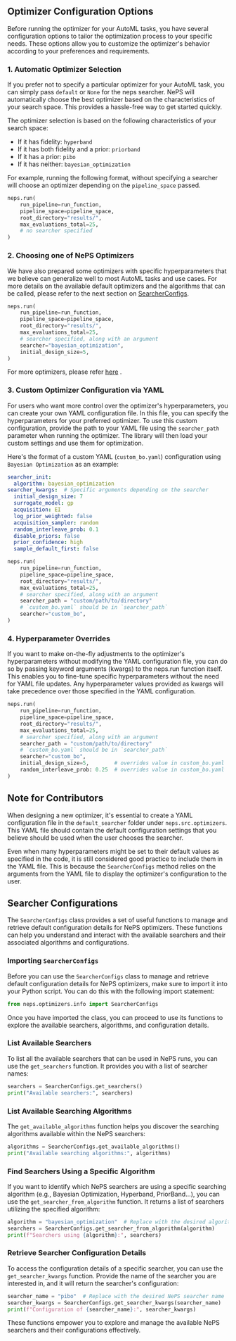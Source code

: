 ## Optimizer Configuration Options

Before running the optimizer for your AutoML tasks, you have several configuration options to tailor the optimization process to your specific needs. These options allow you to customize the optimizer's behavior according to your preferences and requirements.

### 1. Automatic Optimizer Selection

If you prefer not to specify a particular optimizer for your AutoML task, you can simply pass `default` or `None` for the neps searcher. NePS will automatically choose the best optimizer based on the characteristics of your search space. This provides a hassle-free way to get started quickly.

The optimizer selection is based on the following characteristics of your search space:

- If it has fidelity: `hyperband`
- If it has both fidelity and a prior: `priorband`
- If it has a prior: `pibo`
- If it has neither: `bayesian_optimization`

For example, running the following format, without specifying a searcher will choose an optimizer depending on the `pipeline_space` passed.
```python
neps.run(
    run_pipeline=run_function,
    pipeline_space=pipeline_space,
    root_directory="results/",
    max_evaluations_total=25,  
    # no searcher specified
)
```

### 2. Choosing one of NePS Optimizers

We have also prepared some optimizers with specific hyperparameters that we believe can generalize well to most AutoML tasks and use cases. For more details on the available default optimizers and the algorithms that can be called, please refer to the next section on [SearcherConfigs](#Searcher-Configurations).

```python
neps.run(
    run_pipeline=run_function,
    pipeline_space=pipeline_space,
    root_directory="results/",
    max_evaluations_total=25,  
    # searcher specified, along with an argument
    searcher="bayesian_optimization",
    initial_design_size=5,
)
```

For more optimizers, please refer [here](#List-Available-Searchers) .

### 3. Custom Optimizer Configuration via YAML

For users who want more control over the optimizer's hyperparameters, you can create your own YAML configuration file. In this file, you can specify the hyperparameters for your preferred optimizer. To use this custom configuration, provide the path to your YAML file using the `searcher_path` parameter when running the optimizer. The library will then load your custom settings and use them for optimization.

Here's the format of a custom YAML (`custom_bo.yaml`) configuration using `Bayesian Optimization` as an example:

```yaml
searcher_init:
  algorithm: bayesian_optimization
searcher_kwargs:  # Specific arguments depending on the searcher
  initial_design_size: 7
  surrogate_model: gp
  acquisition: EI
  log_prior_weighted: false
  acquisition_sampler: random
  random_interleave_prob: 0.1
  disable_priors: false
  prior_confidence: high
  sample_default_first: false
```

```python
neps.run(
    run_pipeline=run_function,
    pipeline_space=pipeline_space,
    root_directory="results/",
    max_evaluations_total=25,  
    # searcher specified, along with an argument
    searcher_path = "custom/path/to/directory"
    # `custom_bo.yaml` should be in `searcher_path`
    searcher="custom_bo",
)
```

### 4. Hyperparameter Overrides

If you want to make on-the-fly adjustments to the optimizer's hyperparameters without modifying the YAML configuration file, you can do so by passing keyword arguments (kwargs) to the neps.run function itself. This enables you to fine-tune specific hyperparameters without the need for YAML file updates. Any hyperparameter values provided as kwargs will take precedence over those specified in the YAML configuration.

```python
neps.run(
    run_pipeline=run_function,
    pipeline_space=pipeline_space,
    root_directory="results/",
    max_evaluations_total=25,  
    # searcher specified, along with an argument
    searcher_path = "custom/path/to/directory"
    # `custom_bo.yaml` should be in `searcher_path`
    searcher="custom_bo",   
    initial_design_size=5,        # overrides value in custom_bo.yaml
    random_interleave_prob: 0.25  # overrides value in custom_bo.yaml
)
```

## Note for Contributors

When designing a new optimizer, it's essential to create a YAML configuration file in the `default_searcher` folder under `neps.src.optimizers`. This YAML file should contain the default configuration settings that you believe should be used when the user chooses the  searcher.

Even when many hyperparameters might be set to their default values as specified in the code, it is still considered good practice to include them in the YAML file. This is because the `SearcherConfigs` method relies on the arguments from the YAML file to display the optimizer's configuration to the user.

## Searcher Configurations

The `SearcherConfigs` class provides a set of useful functions to manage and retrieve default configuration details for NePS optimizers. These functions can help you understand and interact with the available searchers and their associated algorithms and configurations.

### Importing `SearcherConfigs`

Before you can use the `SearcherConfigs` class to manage and retrieve default configuration details for NePS optimizers, make sure to import it into your Python script. You can do this with the following import statement:

```python
from neps.optimizers.info import SearcherConfigs
```

Once you have imported the class, you can proceed to use its functions to explore the available searchers, algorithms, and configuration details.

### List Available Searchers

To list all the available searchers that can be used in NePS runs, you can use the `get_searchers` function. It provides you with a list of searcher names:

```python
searchers = SearcherConfigs.get_searchers()
print("Available searchers:", searchers)
```

### List Available Searching Algorithms

The `get_available_algorithms` function helps you discover the searching algorithms available within the NePS searchers:

```python
algorithms = SearcherConfigs.get_available_algorithms()
print("Available searching algorithms:", algorithms)
```

### Find Searchers Using a Specific Algorithm

If you want to identify which NePS searchers are using a specific searching algorithm (e.g., Bayesian Optimization, Hyperband, PriorBand...), you can use the `get_searcher_from_algorithm` function. It returns a list of searchers utilizing the specified algorithm:

```python
algorithm = "bayesian_optimization"  # Replace with the desired algorithm
searchers = SearcherConfigs.get_searcher_from_algorithm(algorithm)
print(f"Searchers using {algorithm}:", searchers)
```

### Retrieve Searcher Configuration Details

To access the configuration details of a specific searcher, you can use the `get_searcher_kwargs` function. Provide the name of the searcher you are interested in, and it will return the searcher's configuration:

```python
searcher_name = "pibo"  # Replace with the desired NePS searcher name
searcher_kwargs = SearcherConfigs.get_searcher_kwargs(searcher_name)
print(f"Configuration of {searcher_name}:", searcher_kwargs)
```

These functions empower you to explore and manage the available NePS searchers and their configurations effectively.
